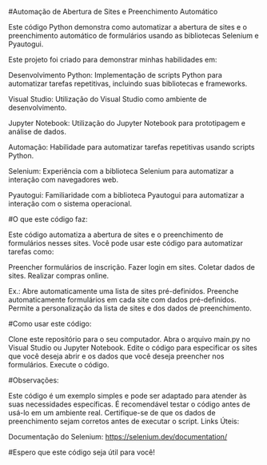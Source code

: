 #Automação de Abertura de Sites e Preenchimento Automático

Este código Python demonstra como automatizar a abertura de sites e o preenchimento automático de formulários usando as bibliotecas Selenium e Pyautogui.

Este projeto foi criado para demonstrar minhas habilidades em:

Desenvolvimento Python: Implementação de scripts Python para automatizar tarefas repetitivas, incluindo suas bibliotecas e frameworks.

Visual Studio: Utilização do Visual Studio como ambiente de desenvolvimento.

Jupyter Notebook: Utilização do Jupyter Notebook para prototipagem e análise de dados.

Automação: Habilidade para automatizar tarefas repetitivas usando scripts Python.

Selenium: Experiência com a biblioteca Selenium para automatizar a interação com navegadores web.

Pyautogui: Familiaridade com a biblioteca Pyautogui para automatizar a interação com o sistema operacional.

#O que este código faz:

Este código automatiza a abertura de sites e o preenchimento de formulários nesses sites. Você pode usar este código para automatizar tarefas como:

Preencher formulários de inscrição.
Fazer login em sites.
Coletar dados de sites.
Realizar compras online.

Ex.:
Abre automaticamente uma lista de sites pré-definidos.
Preenche automaticamente formulários em cada site com dados pré-definidos.
Permite a personalização da lista de sites e dos dados de preenchimento.

#Como usar este código:

Clone este repositório para o seu computador.
Abra o arquivo main.py no Visual Studio ou Jupyter Notebook.
Edite o código para especificar os sites que você deseja abrir e os dados que você deseja preencher nos formulários.
Execute o código.

#Observações:

Este código é um exemplo simples e pode ser adaptado para atender às suas necessidades específicas.
É recomendável testar o código antes de usá-lo em um ambiente real.
Certifique-se de que os dados de preenchimento sejam corretos antes de executar o script.
Links Úteis:

Documentação do Selenium: https://selenium.dev/documentation/

#Espero que este código seja útil para você!
